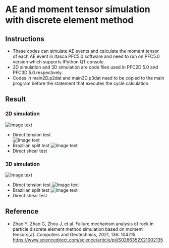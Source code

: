 # AE and moment tensor simulation with discrete element method 
## Instructions
- These codes can simulate AE events and calculate the moment tensor of each AE event in Itasca PFC5.0 software and need to run on PFC5.0 version which supports IPython QT console.  
- 2D simulation and 3D simulation are code files used in PFC2D 5.0 and PFC3D 5.0 respectively.  
- Codes in main2D.p2dat and main3D.p3dat need to be copied to the main program before the statement that executes the cycle calculation.
## Result
### 2D simulation
![Image text](https://github.com/John012299/img-folder/blob/main/AE%20and%20moment%20tensor%20simulation/Fig%207(a).png)  
- Direct tension test  
![Image text](https://github.com/John012299/img-folder/blob/main/AE%20and%20moment%20tensor%20simulation/Fig%207(b).png)  
- Brazilian split test
![Image text](https://github.com/John012299/img-folder/blob/main/AE%20and%20moment%20tensor%20simulation/Fig%207(c).png)
- Direct shear test
### 3D simulation
![Image text](https://github.com/John012299/img-folder/blob/main/AE%20and%20moment%20tensor%20simulation/Fig%208(a).png)
- Direct tension test
![Image text](https://github.com/John012299/img-folder/blob/main/AE%20and%20moment%20tensor%20simulation/Fig%208(b).png)
- Brazilian split test
![Image text](https://github.com/John012299/img-folder/blob/main/AE%20and%20moment%20tensor%20simulation/Fig%208(c).png)
- Direct shear test
## Reference
- Zhao Y, Zhao G, Zhou J, et al. Failure mechanism analysis of rock in particle discrete element method simulation based on moment tensors[J]. Computers and Geotechnics, 2021, 136: 104215.  
https://www.sciencedirect.com/science/article/pii/S0266352X21002135
